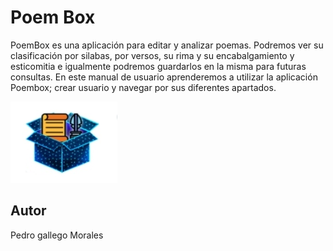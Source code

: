 # Poem Box 
PoemBox es una aplicación para editar y analizar poemas. Podremos ver su clasificación
por silabas, por versos, su rima y su encabalgamiento y esticomitia e igualmente podremos
guardarlos en la misma para futuras consultas.
En este manual de usuario aprenderemos a utilizar la aplicación Poembox; crear usuario y
navegar por sus diferentes apartados.


![Image](./poemform.png "Logo")


## Autor

Pedro gallego Morales
